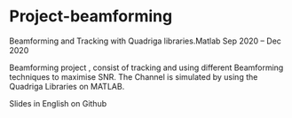 # Project-beamforming


Beamforming and Tracking with Quadriga libraries.Matlab
Sep 2020 – Dec 2020

Beamforming project , consist of tracking and using different Beamforming techniques to maximise SNR. The Channel is simulated by using the Quadriga Libraries on MATLAB.

Slides in English on Github
